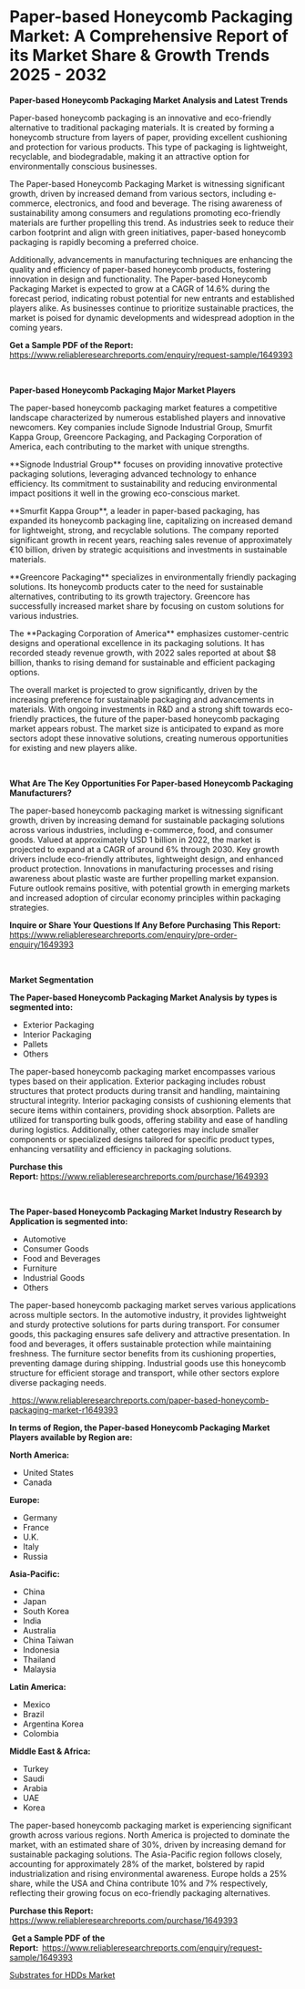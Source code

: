 <p><h1>Paper-based Honeycomb Packaging Market: A Comprehensive Report of its Market Share & Growth Trends 2025 - 2032</h1></p><p><strong>Paper-based Honeycomb Packaging Market Analysis and Latest Trends</strong></p>
<p><p>Paper-based honeycomb packaging is an innovative and eco-friendly alternative to traditional packaging materials. It is created by forming a honeycomb structure from layers of paper, providing excellent cushioning and protection for various products. This type of packaging is lightweight, recyclable, and biodegradable, making it an attractive option for environmentally conscious businesses.</p><p>The Paper-based Honeycomb Packaging Market is witnessing significant growth, driven by increased demand from various sectors, including e-commerce, electronics, and food and beverage. The rising awareness of sustainability among consumers and regulations promoting eco-friendly materials are further propelling this trend. As industries seek to reduce their carbon footprint and align with green initiatives, paper-based honeycomb packaging is rapidly becoming a preferred choice.</p><p>Additionally, advancements in manufacturing techniques are enhancing the quality and efficiency of paper-based honeycomb products, fostering innovation in design and functionality. The Paper-based Honeycomb Packaging Market is expected to grow at a CAGR of 14.6% during the forecast period, indicating robust potential for new entrants and established players alike. As businesses continue to prioritize sustainable practices, the market is poised for dynamic developments and widespread adoption in the coming years.</p></p>
<p><strong>Get a Sample PDF of the Report:&nbsp;</strong> <a href="https://www.reliableresearchreports.com/enquiry/request-sample/1649393?utm_campaign=3360&utm_medium=2&utm_source=Github&utm_content=ia&utm_term=26032025&utm_id=paper-based-honeycomb-packaging">https://www.reliableresearchreports.com/enquiry/request-sample/1649393</a></p>
<p>&nbsp;</p>
<p><strong>Paper-based Honeycomb Packaging Major Market Players</strong></p>
<p><p>The paper-based honeycomb packaging market features a competitive landscape characterized by numerous established players and innovative newcomers. Key companies include Signode Industrial Group, Smurfit Kappa Group, Greencore Packaging, and Packaging Corporation of America, each contributing to the market with unique strengths.</p><p>**Signode Industrial Group** focuses on providing innovative protective packaging solutions, leveraging advanced technology to enhance efficiency. Its commitment to sustainability and reducing environmental impact positions it well in the growing eco-conscious market.</p><p>**Smurfit Kappa Group**, a leader in paper-based packaging, has expanded its honeycomb packaging line, capitalizing on increased demand for lightweight, strong, and recyclable solutions. The company reported significant growth in recent years, reaching sales revenue of approximately €10 billion, driven by strategic acquisitions and investments in sustainable materials.</p><p>**Greencore Packaging** specializes in environmentally friendly packaging solutions. Its honeycomb products cater to the need for sustainable alternatives, contributing to its growth trajectory. Greencore has successfully increased market share by focusing on custom solutions for various industries.</p><p>The **Packaging Corporation of America** emphasizes customer-centric designs and operational excellence in its packaging solutions. It has recorded steady revenue growth, with 2022 sales reported at about $8 billion, thanks to rising demand for sustainable and efficient packaging options.</p><p>The overall market is projected to grow significantly, driven by the increasing preference for sustainable packaging and advancements in materials. With ongoing investments in R&D and a strong shift towards eco-friendly practices, the future of the paper-based honeycomb packaging market appears robust. The market size is anticipated to expand as more sectors adopt these innovative solutions, creating numerous opportunities for existing and new players alike.</p></p>
<p>&nbsp;</p>
<p><strong>What Are The Key Opportunities For Paper-based Honeycomb Packaging Manufacturers?</strong></p>
<p><p>The paper-based honeycomb packaging market is witnessing significant growth, driven by increasing demand for sustainable packaging solutions across various industries, including e-commerce, food, and consumer goods. Valued at approximately USD 1 billion in 2022, the market is projected to expand at a CAGR of around 6% through 2030. Key growth drivers include eco-friendly attributes, lightweight design, and enhanced product protection. Innovations in manufacturing processes and rising awareness about plastic waste are further propelling market expansion. Future outlook remains positive, with potential growth in emerging markets and increased adoption of circular economy principles within packaging strategies.</p></p>
<p><strong>Inquire or Share Your Questions If Any Before Purchasing This Report:</strong> <a href="https://www.reliableresearchreports.com/enquiry/pre-order-enquiry/1649393?utm_campaign=3360&utm_medium=2&utm_source=Github&utm_content=ia&utm_term=26032025&utm_id=paper-based-honeycomb-packaging">https://www.reliableresearchreports.com/enquiry/pre-order-enquiry/1649393</a></p>
<p>&nbsp;</p>
<p><strong>Market Segmentation</strong></p>
<p><strong>The Paper-based Honeycomb Packaging Market Analysis by types is segmented into:</strong></p>
<p><ul><li>Exterior Packaging</li><li>Interior Packaging</li><li>Pallets</li><li>Others</li></ul></p>
<p><p>The paper-based honeycomb packaging market encompasses various types based on their application. Exterior packaging includes robust structures that protect products during transit and handling, maintaining structural integrity. Interior packaging consists of cushioning elements that secure items within containers, providing shock absorption. Pallets are utilized for transporting bulk goods, offering stability and ease of handling during logistics. Additionally, other categories may include smaller components or specialized designs tailored for specific product types, enhancing versatility and efficiency in packaging solutions.</p></p>
<p><strong>Purchase this Report:&nbsp;</strong><a href="https://www.reliableresearchreports.com/purchase/1649393?utm_campaign=3360&utm_medium=2&utm_source=Github&utm_content=ia&utm_term=26032025&utm_id=paper-based-honeycomb-packaging">https://www.reliableresearchreports.com/purchase/1649393</a></p>
<p>&nbsp;</p>
<p><strong>The Paper-based Honeycomb Packaging Market Industry Research by Application is segmented into:</strong></p>
<p><ul><li>Automotive</li><li>Consumer Goods</li><li>Food and Beverages</li><li>Furniture</li><li>Industrial Goods</li><li>Others</li></ul></p>
<p><p>The paper-based honeycomb packaging market serves various applications across multiple sectors. In the automotive industry, it provides lightweight and sturdy protective solutions for parts during transport. For consumer goods, this packaging ensures safe delivery and attractive presentation. In food and beverages, it offers sustainable protection while maintaining freshness. The furniture sector benefits from its cushioning properties, preventing damage during shipping. Industrial goods use this honeycomb structure for efficient storage and transport, while other sectors explore diverse packaging needs.</p></p>
<p><a href="https://www.reliableresearchreports.com/paper-based-honeycomb-packaging-market-r1649393?utm_campaign=3360&utm_medium=2&utm_source=Github&utm_content=ia&utm_term=26032025&utm_id=paper-based-honeycomb-packaging">&nbsp;https://www.reliableresearchreports.com/paper-based-honeycomb-packaging-market-r1649393</a></p>
<p><strong>In terms of Region, the Paper-based Honeycomb Packaging Market Players available by Region are:</strong></p>
<p>
    <p> <strong> North America: </strong>
        <ul>
            <li>United States</li>
            <li>Canada</li>
        </ul>
        </p> 
    <p> <strong> Europe: </strong>
        <ul>
            <li>Germany</li>
            <li>France</li>
            <li>U.K.</li>
            <li>Italy</li>
            <li>Russia</li>
        </ul>
        </p> 
    <p> <strong> Asia-Pacific: </strong>
        <ul>
            <li>China</li>
            <li>Japan</li>
            <li>South Korea</li>
            <li>India</li>
            <li>Australia</li>
            <li>China Taiwan</li>
            <li>Indonesia</li>
            <li>Thailand</li>
            <li>Malaysia</li>
        </ul>
        </p> 
    <p> <strong> Latin America: </strong>
        <ul>
            <li>Mexico</li>
            <li>Brazil</li>
            <li>Argentina Korea</li>
            <li>Colombia</li>
        </ul>
        </p> 
    <p> <strong> Middle East & Africa: </strong>
        <ul>
            <li>Turkey</li>
            <li>Saudi</li>
            <li>Arabia</li>
            <li>UAE</li>
            <li>Korea</li>
        </ul>
    </p>
    </p>
<p><p>The paper-based honeycomb packaging market is experiencing significant growth across various regions. North America is projected to dominate the market, with an estimated share of 30%, driven by increasing demand for sustainable packaging solutions. The Asia-Pacific region follows closely, accounting for approximately 28% of the market, bolstered by rapid industrialization and rising environmental awareness. Europe holds a 25% share, while the USA and China contribute 10% and 7% respectively, reflecting their growing focus on eco-friendly packaging alternatives.</p></p>
<p><strong>Purchase this Report: </strong><a href="https://www.reliableresearchreports.com/purchase/1649393?utm_campaign=3360&utm_medium=2&utm_source=Github&utm_content=ia&utm_term=26032025&utm_id=paper-based-honeycomb-packaging">https://www.reliableresearchreports.com/purchase/1649393</a></p>
<p>&nbsp;<strong>Get a Sample PDF of the Report:&nbsp;&nbsp;</strong><a href="https://www.reliableresearchreports.com/enquiry/request-sample/1649393?utm_campaign=3360&utm_medium=2&utm_source=Github&utm_content=ia&utm_term=26032025&utm_id=paper-based-honeycomb-packaging">https://www.reliableresearchreports.com/enquiry/request-sample/1649393</a></p>
<p><strong></strong></p>
<p><p><a href="https://github.com/kolffmaris58/Market-Research-Report-List-1/blob/main/substrates-for-hdds-market.md?utm_campaign=3360&utm_medium=2&utm_source=Github&utm_content=ia&utm_term=26032025&utm_id=paper-based-honeycomb-packaging">Substrates for HDDs Market</a></p></p>